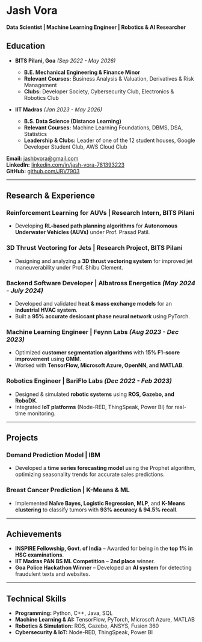 # Jash Vora

**Data Scientist | Machine Learning Engineer | Robotics & AI Researcher**  

##  Education  

- **BITS Pilani, Goa** *(Sep 2022 - May 2026)*  
  - **B.E. Mechanical Engineering & Finance Minor**
  - **Relevant Courses:** Business Analysis & Valuation, Derivatives & Risk Management  
  - **Clubs:** Developer Society, Cybersecurity Club, Electronics & Robotics Club  

- **IIT Madras** *(Jan 2023 - May 2026)*  
  - **B.S. Data Science (Distance Learning)** 
  - **Relevant Courses:** Machine Learning Foundations, DBMS, DSA, Statistics  
  - **Leadership & Clubs:** Leader of one of the 12 student houses, Google Developer Student Club, AWS Cloud Club  

 **Email:** jashbvora@gmail.com  
 **LinkedIn:** [linkedin.com/in/jash-vora-781393223](https://linkedin.com/in/jash-vora-781393223)  
 **GitHub:** [github.com/JRV7903](https://github.com/JRV7903)  

---

##  Research & Experience  

### **Reinforcement Learning for AUVs | Research Intern, BITS Pilani**  
- Developing **RL-based path planning algorithms** for **Autonomous Underwater Vehicles (AUVs)** under Prof. Prasad Patil.  

### **3D Thrust Vectoring for Jets | Research Project, BITS Pilani**  
- Designing and analyzing a **3D thrust vectoring system** for improved jet maneuverability under Prof. Shibu Clement.  

### **Backend Software Developer | Albatross Energetics** *(May 2024 - July 2024)*  
- Developed and validated **heat & mass exchange models** for an **industrial HVAC system**.  
- Built a **95% accurate desiccant phase neural network** using PyTorch.  

### **Machine Learning Engineer | Feynn Labs** *(Aug 2023 - Dec 2023)*  
- Optimized **customer segmentation algorithms** with **15% F1-score improvement** using **GMM**.  
- Worked with **TensorFlow, Microsoft Azure, OpenNN, and MATLAB**.  

### **Robotics Engineer | BariFlo Labs** *(Dec 2022 - Feb 2023)*  
- Designed & simulated **robotic systems** using **ROS, Gazebo, and RoboDK**.  
- Integrated **IoT platforms** (Node-RED, ThingSpeak, Power BI) for real-time monitoring.  

---

##  Projects  

### **Demand Prediction Model | IBM**  
- Developed a **time series forecasting model** using the Prophet algorithm, optimizing seasonality trends for accurate sales predictions.  

### **Breast Cancer Prediction | K-Means & ML**  
- Implemented **Naïve Bayes, Logistic Regression, MLP**, and **K-Means clustering** to classify tumors with **93% accuracy & 94.5% recall**.  

---

##  Achievements  

- **INSPIRE Fellowship, Govt. of India** – Awarded for being in the **top 1% in HSC examinations**.  
- **IIT Madras PAN BS ML Competition** – **2nd place** winner.  
- **Goa Police Hackathon Winner** – Developed an **AI system** for detecting fraudulent texts and websites.  

---

##  Technical Skills  

- **Programming:** Python, C++, Java, SQL  
- **Machine Learning & AI:** TensorFlow, PyTorch, Microsoft Azure, MATLAB  
- **Robotics & Simulation:** ROS, Gazebo, ANSYS, Fusion 360  
- **Cybersecurity & IoT:** Node-RED, ThingSpeak, Power BI  
